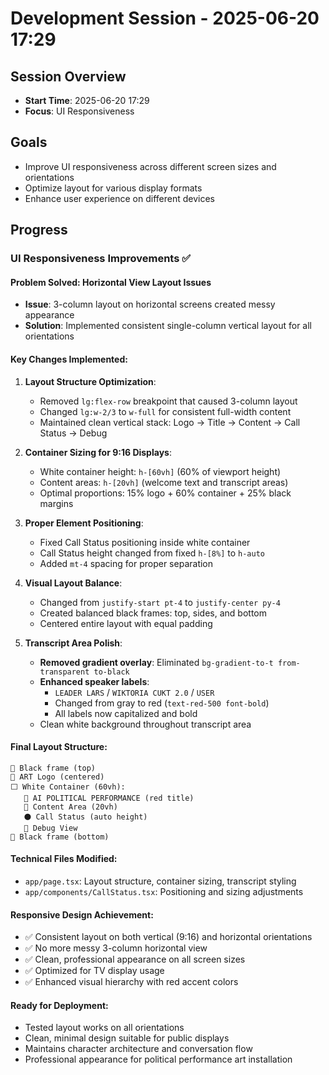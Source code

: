 # Development Session - 2025-06-20 17:29

## Session Overview
- **Start Time**: 2025-06-20 17:29
- **Focus**: UI Responsiveness

## Goals
- Improve UI responsiveness across different screen sizes and orientations
- Optimize layout for various display formats
- Enhance user experience on different devices

## Progress

### UI Responsiveness Improvements ✅

#### Problem Solved: Horizontal View Layout Issues
- **Issue**: 3-column layout on horizontal screens created messy appearance
- **Solution**: Implemented consistent single-column vertical layout for all orientations

#### Key Changes Implemented:

1. **Layout Structure Optimization**:
   - Removed `lg:flex-row` breakpoint that caused 3-column layout
   - Changed `lg:w-2/3` to `w-full` for consistent full-width content
   - Maintained clean vertical stack: Logo → Title → Content → Call Status → Debug

2. **Container Sizing for 9:16 Displays**:
   - White container height: `h-[60vh]` (60% of viewport height)
   - Content areas: `h-[20vh]` (welcome text and transcript areas)
   - Optimal proportions: 15% logo + 60% container + 25% black margins

3. **Proper Element Positioning**:
   - Fixed Call Status positioning inside white container
   - Call Status height changed from fixed `h-[8%]` to `h-auto`
   - Added `mt-4` spacing for proper separation

4. **Visual Layout Balance**:
   - Changed from `justify-start pt-4` to `justify-center py-4`
   - Created balanced black frames: top, sides, and bottom
   - Centered entire layout with equal padding

5. **Transcript Area Polish**:
   - **Removed gradient overlay**: Eliminated `bg-gradient-to-t from-transparent to-black`
   - **Enhanced speaker labels**: 
     - `LEADER LARS` / `WIKTORIA CUKT 2.0` / `USER`
     - Changed from gray to red (`text-red-500 font-bold`)
     - All labels now capitalized and bold
   - Clean white background throughout transcript area

#### Final Layout Structure:
```
🖤 Black frame (top)
🎨 ART Logo (centered)
⬜ White Container (60vh):
   🔴 AI POLITICAL PERFORMANCE (red title)
   📄 Content Area (20vh)
   ⚫ Call Status (auto height)
   🔧 Debug View
🖤 Black frame (bottom)
```

#### Technical Files Modified:
- `app/page.tsx`: Layout structure, container sizing, transcript styling
- `app/components/CallStatus.tsx`: Positioning and sizing adjustments

#### Responsive Design Achievement:
- ✅ Consistent layout on both vertical (9:16) and horizontal orientations
- ✅ No more messy 3-column horizontal view
- ✅ Clean, professional appearance on all screen sizes
- ✅ Optimized for TV display usage
- ✅ Enhanced visual hierarchy with red accent colors

#### Ready for Deployment:
- Tested layout works on all orientations
- Clean, minimal design suitable for public displays
- Maintains character architecture and conversation flow
- Professional appearance for political performance art installation
